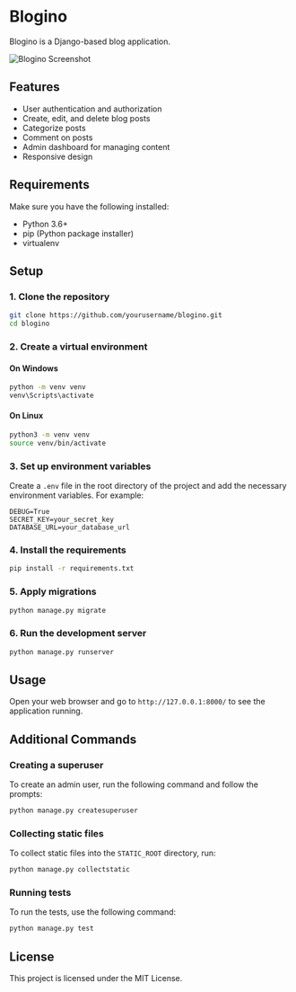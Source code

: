 # Blogino

Blogino is a Django-based blog application.

![Blogino Screenshot](C:\Users\ADMIN\Pictures)

## Features

- User authentication and authorization
- Create, edit, and delete blog posts
- Categorize posts
- Comment on posts
- Admin dashboard for managing content
- Responsive design

## Requirements

Make sure you have the following installed:
- Python 3.6+
- pip (Python package installer)
- virtualenv

## Setup

### 1. Clone the repository

```bash
git clone https://github.com/yourusername/blogino.git
cd blogino
```

### 2. Create a virtual environment

#### On Windows

```bash
python -m venv venv
venv\Scripts\activate
```

#### On Linux

```bash
python3 -m venv venv
source venv/bin/activate
```

### 3. Set up environment variables

Create a `.env` file in the root directory of the project and add the necessary environment variables. For example:

```plaintext
DEBUG=True
SECRET_KEY=your_secret_key
DATABASE_URL=your_database_url
```

### 4. Install the requirements

```bash
pip install -r requirements.txt
```

### 5. Apply migrations

```bash
python manage.py migrate
```

### 6. Run the development server

```bash
python manage.py runserver
```

## Usage

Open your web browser and go to `http://127.0.0.1:8000/` to see the application running.

## Additional Commands

### Creating a superuser

To create an admin user, run the following command and follow the prompts:

```bash
python manage.py createsuperuser
```

### Collecting static files

To collect static files into the `STATIC_ROOT` directory, run:

```bash
python manage.py collectstatic
```

### Running tests

To run the tests, use the following command:

```bash
python manage.py test
```

## License

This project is licensed under the MIT License.


